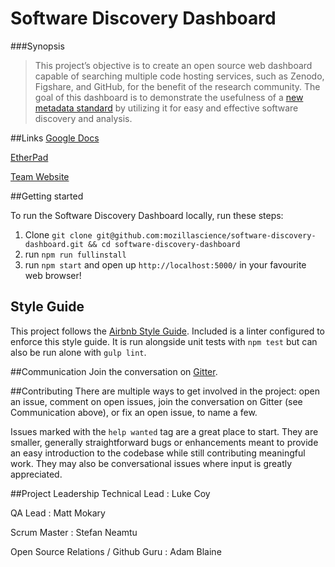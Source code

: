 # Software Discovery Dashboard

###Synopsis

>This project’s objective is to create an open source web dashboard capable of searching multiple code hosting services, such as Zenodo, Figshare, and GitHub, for the benefit of the research community. The goal of this dashboard is to demonstrate the usefulness of a [new metadata standard](https://github.com/mbjones/codemeta) by utilizing it for easy and effective software discovery and analysis.

##Links
[Google Docs](https://drive.google.com/folderview?id=0B_kNLNI7Rky0fl9hZE9xZF9GV3FVSHVqdjVSV0tONDhlV2JRcWhEZWx3cDdQaXpNY2U1SEk&usp=sharing)

[EtherPad](https://public.etherpad-mozilla.org/p/sciencelab-sdd)

[Team Website](http://mozillascience.github.io/software-discovery-dashboard/)

##Getting started

To run the Software Discovery Dashboard locally, run these steps:

1. Clone `git clone git@github.com:mozillascience/software-discovery-dashboard.git && cd software-discovery-dashboard`
2. run `npm run fullinstall`
3. run `npm start` and open up `http://localhost:5000/` in your favourite web browser!

## Style Guide
This project follows the [Airbnb Style Guide](https://github.com/airbnb/javascript).
Included is a linter configured to enforce this style guide. It is run alongside
unit tests with `npm test` but can also be run alone with `gulp lint`.

##Communication
Join the conversation on [Gitter](https://gitter.im/mozillascience/SoftwareDiscoveryDashboard).

##Contributing
There are multiple ways to get involved in the project: open an issue, comment on open issues, join the conversation on Gitter (see Communication above), or fix an open issue, to name a few.

Issues marked with the `help wanted` tag are a great place to start. They are smaller, generally straightforward bugs or
enhancements meant to provide an easy introduction to the codebase while still contributing meaningful work. They may also be
conversational issues where input is greatly appreciated.

##Project Leadership
Technical Lead : Luke Coy

QA Lead : Matt Mokary

Scrum Master : Stefan Neamtu

Open Source Relations / Github Guru : Adam Blaine
